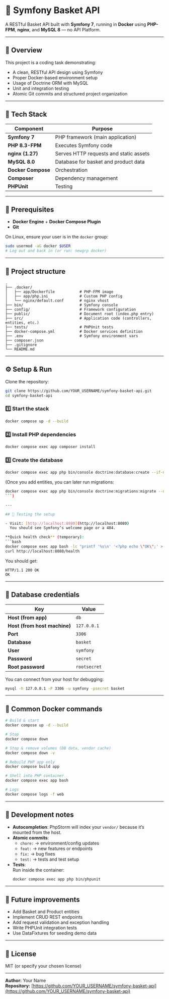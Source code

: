 # 🧺 Symfony Basket API

A RESTful Basket API built with **Symfony 7**, running in **Docker** using **PHP-FPM**, **nginx**, and **MySQL 8** — no API Platform.

---

## 🚀 Overview

This project is a coding task demonstrating:

- A clean, RESTful API design using Symfony
- Proper Docker-based environment setup
- Usage of Doctrine ORM with MySQL
- Unit and integration testing
- Atomic Git commits and structured project organization

---

## 🧩 Tech Stack

| Component | Purpose |
|------------|----------|
| **Symfony 7** | PHP framework (main application) |
| **PHP 8.3-FPM** | Executes Symfony code |
| **nginx (1.27)** | Serves HTTP requests and static assets |
| **MySQL 8.0** | Database for basket and product data |
| **Docker Compose** | Orchestration |
| **Composer** | Dependency management |
| **PHPUnit** | Testing |

---

## 🧰 Prerequisites

- **Docker Engine** + **Docker Compose Plugin**
- **Git**

On Linux, ensure your user is in the `docker` group:

```bash
sudo usermod -aG docker $USER
# Log out and back in (or run: newgrp docker)
```

---

## 🧱 Project structure

```
.
├── .docker/
│   ├── app/Dockerfile           # PHP-FPM image
│   ├── app/php.ini              # Custom PHP config
│   └── nginx/default.conf       # nginx vhost
├── bin/                         # Symfony console
├── config/                      # Framework configuration
├── public/                      # Document root (index.php entry)
├── src/                         # Application code (controllers, entities, etc.)
├── tests/                       # PHPUnit tests
├── docker-compose.yml           # Docker services definition
├── .env                         # Symfony environment vars
├── composer.json
├── .gitignore
└── README.md
```

---

## ⚙️ Setup & Run

Clone the repository:

```bash
git clone https://github.com/YOUR_USERNAME/symfony-basket-api.git
cd symfony-basket-api
```

### 1️⃣ Start the stack

```bash
docker compose up -d --build
```

### 2️⃣ Install PHP dependencies

```bash
docker compose exec app composer install
```

### 3️⃣ Create the database

```bash
docker compose exec app php bin/console doctrine:database:create --if-not-exists
```

(Once you add entities, you can later run migrations:
```bash
docker compose exec app php bin/console doctrine:migrations:migrate --no-interaction
```)

---

## 🧪 Testing the setup

- Visit: [http://localhost:8080](http://localhost:8080)  
  You should see Symfony’s welcome page or a 404.

**Quick health check** (temporary):
```bash
docker compose exec app bash -lc "printf '%s\n' '<?php echo \"OK\";' > public/health.php"
curl http://localhost:8080/health
```

You should get:
```
HTTP/1.1 200 OK
OK
```

---

## 🧩 Database credentials

| Key | Value |
|-----|--------|
| **Host (from app)** | `db` |
| **Host (from host machine)** | `127.0.0.1` |
| **Port** | `3306` |
| **Database** | `basket` |
| **User** | `symfony` |
| **Password** | `secret` |
| **Root password** | `rootsecret` |

You can connect from your host for debugging:

```bash
mysql -h 127.0.0.1 -P 3306 -u symfony -psecret basket
```

---

## 🧰 Common Docker commands

```bash
# Build & start
docker compose up -d --build

# Stop
docker compose down

# Stop & remove volumes (DB data, vendor cache)
docker compose down -v

# Rebuild PHP app only
docker compose build app

# Shell into PHP container
docker compose exec app bash

# Logs
docker compose logs -f web
```

---

## 🧠 Development notes

- **Autocompletion**: PhpStorm will index your `vendor/` because it’s mounted from the host.
- **Atomic commits**:
    - `chore:` → environment/config updates
    - `feat:` → new features or endpoints
    - `fix:` → bug fixes
    - `test:` → tests and test setup
- **Tests**:  
  Run inside the container:
  ```bash
  docker compose exec app php bin/phpunit
  ```

---

## 🔮 Future improvements

- Add Basket and Product entities
- Implement CRUD REST endpoints
- Add request validation and exception handling
- Write PHPUnit integration tests
- Use DataFixtures for seeding demo data

---

## 🧾 License

MIT (or specify your chosen license)

---

**Author:** Your Name  
**Repository:** [https://github.com/YOUR_USERNAME/symfony-basket-api](https://github.com/YOUR_USERNAME/symfony-basket-api)
